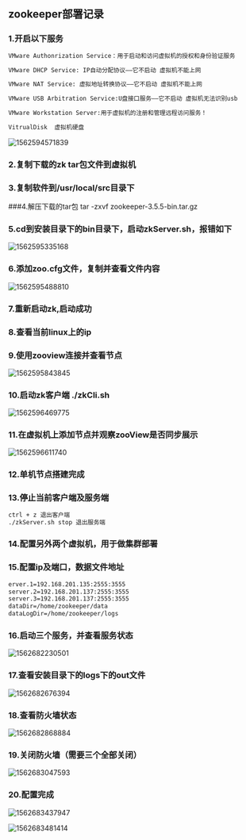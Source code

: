 ## zookeeper部署记录

### 1.开启以下服务

```html
VMware Authonrization Service：用于启动和访问虚拟机的授权和身份验证服务

VMware DHCP Service: IP自动分配协议——它不启动 虚拟机不能上网

VMware NAT Service: 虚拟地址转换协议——它不启动 虚拟机不能上网

VMware USB Arbitration Service:U盘接口服务——它不启动 虚拟机无法识别usb

VMware Workstation Server:用于虚拟机的注册和管理远程访问服务！

VitrualDisk  虚拟机硬盘

```

![1562594571839](C:\Users\admin\AppData\Roaming\Typora\typora-user-images\1562594571839.png)

### 2.复制下载的zk  tar包文件到虚拟机

### 3.复制软件到/usr/local/src目录下

###4.解压下载的tar包   tar  -zxvf  zookeeper-3.5.5-bin.tar.gz

### 5.cd到安装目录下的bin目录下，启动zkServer.sh，报错如下

![1562595335168](C:\Users\admin\AppData\Roaming\Typora\typora-user-images\1562595335168.png)

### 6.添加zoo.cfg文件，复制并查看文件内容

![1562595488810](C:\Users\admin\AppData\Roaming\Typora\typora-user-images\1562595488810.png)

### 7.重新启动zk,启动成功

### 8.查看当前linux上的ip

### 9.使用zooview连接并查看节点

![1562595843845](C:\Users\admin\AppData\Roaming\Typora\typora-user-images\1562595843845.png)

### 10.启动zk客户端 ./zkCli.sh

![1562596469775](C:\Users\admin\AppData\Roaming\Typora\typora-user-images\1562596469775.png)

### 11.在虚拟机上添加节点并观察zooView是否同步展示

![1562596611740](C:\Users\admin\AppData\Roaming\Typora\typora-user-images\1562596611740.png)

### 12.单机节点搭建完成

### 13.停止当前客户端及服务端

```html
ctrl + z 退出客户端
./zkServer.sh stop 退出服务端
```

### 14.配置另外两个虚拟机，用于做集群部署

### 15.配置ip及端口，数据文件地址

```html
erver.1=192.168.201.135:2555:3555
server.2=192.168.201.137:2555:3555
server.3=192.168.201.137:2555:3555
dataDir=/home/zookeeper/data 
dataLogDir=/home/zookeeper/logs
```

### 16.启动三个服务，并查看服务状态

![1562682230501](C:\Users\admin\AppData\Roaming\Typora\typora-user-images\1562682230501.png)

### 17.查看安装目录下的logs下的out文件

![1562682676394](C:\Users\admin\AppData\Roaming\Typora\typora-user-images\1562682676394.png)

### 18.查看防火墙状态

![1562682868884](C:\Users\admin\AppData\Roaming\Typora\typora-user-images\1562682868884.png)

### 19.关闭防火墙（需要三个全部关闭）

![1562683047593](C:\Users\admin\AppData\Roaming\Typora\typora-user-images\1562683047593.png)

### 20.配置完成

![1562683437947](C:\Users\admin\AppData\Roaming\Typora\typora-user-images\1562683437947.png)

![1562683481414](C:\Users\admin\AppData\Roaming\Typora\typora-user-images\1562683481414.png)

